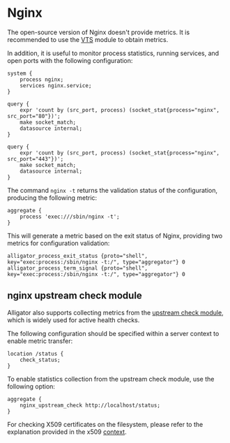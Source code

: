 # Nginx

The open-source version of Nginx doesn't provide metrics. It is recommended to use the [VTS](https://github.com/vozlt/nginx-module-vts/tree/master) module to obtain metrics.

In addition, it is useful to monitor process statistics, running services, and open ports with the following configuration:
```
system {
    process nginx;
    services nginx.service;
}

query {
	expr 'count by (src_port, process) (socket_stat{process="nginx", src_port="80"})';
	make socket_match;
	datasource internal;
}

query {
	expr 'count by (src_port, process) (socket_stat{process="nginx", src_port="443"})';
	make socket_match;
	datasource internal;
}
```


The command `nginx -t` returns the validation status of the configuration, producing the following metric:
```
aggregate {
	process 'exec:///sbin/nginx -t';
}
```
This will generate a metric based on the exit status of Nginx, providing two metrics for configuration validation:
```
alligator_process_exit_status {proto="shell", key="exec:process:/sbin/nginx -t:/", type="aggregator"} 0
alligator_process_term_signal {proto="shell", key="exec:process:/sbin/nginx -t:/", type="aggregator"} 0
```

## nginx upstream check module
Alligator also supports collecting metrics from the [upstream check module](https://github.com/yaoweibin/nginx_upstream_check_module), which is widely used for active health checks.

The following configuration should be specified within a server context to enable metric transfer:
```
location /status {
    check_status;
}
```

To enable statistics collection from the upstream check module, use the following option:
```
aggregate {
	nginx_upstream_check http://localhost/status;
}
```

For checking X509 certificates on the filesystem, please refer to the explanation provided in the x509 [context](https://github.com/alligatormon/alligator/blob/master/doc/x509.md).
